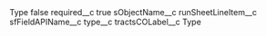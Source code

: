 <?xml version="1.0" encoding="UTF-8"?>
<CustomMetadata xmlns="http://soap.sforce.com/2006/04/metadata" xmlns:xsi="http://www.w3.org/2001/XMLSchema-instance" xmlns:xsd="http://www.w3.org/2001/XMLSchema">
    <label>Type</label>
    <protected>false</protected>
    <values>
        <field>required__c</field>
        <value xsi:type="xsd:boolean">true</value>
    </values>
    <values>
        <field>sObjectName__c</field>
        <value xsi:type="xsd:string">runSheetLineItem__c</value>
    </values>
    <values>
        <field>sfFieldAPIName__c</field>
        <value xsi:type="xsd:string">type__c</value>
    </values>
    <values>
        <field>tractsCOLabel__c</field>
        <value xsi:type="xsd:string">Type</value>
    </values>
</CustomMetadata>
